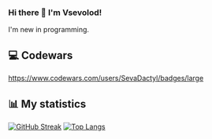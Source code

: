 ### Hi there 👋 I'm Vsevolod!
I'm new in programming.

<!--
**SevaDactyl/SevaDactyl** is a ✨ _special_ ✨ repository because its `README.md` (this file) appears on your GitHub profile.

Here are some ideas to get you started:

- 🔭 I’m currently working on ...
- 🌱 I’m currently learning ...
- 👯 I’m looking to collaborate on ...
- 🤔 I’m looking for help with ...
- 💬 Ask me about ...
- 📫 How to reach me: ...
- 😄 Pronouns: ...
- ⚡ Fun fact: ...
-->

## 💻 Codewars
https://www.codewars.com/users/SevaDactyl/badges/large

## 📊 My statistics
[![GitHub Streak](http://github-readme-streak-stats.herokuapp.com?user=SevaDactyl&theme=dark&background=000000)](https://git.io/streak-stats)
[![Top Langs](https://github-readme-stats.vercel.app/api/top-langs/?username=SevaDactyl&layout=compact&theme=vision-friendly-dark)](https://github.com/anuraghazra/github-readme-stats)
